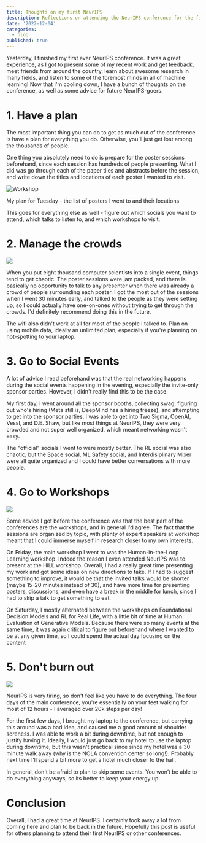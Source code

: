 ```yaml
---
title: Thoughts on my first NeurIPS
description: Reflections on attending the NeurIPS conference for the first time, including experiences and insights.
date: '2022-12-04'
categories:
  - blog
published: true
---
```


Yesterday, I finished my first ever NeurIPS conference. It was a great experience, as I got to present some of my recent work and get feedback, meet friends from around the country, learn about awesome research in many fields, and listen to some of the foremost minds in all of machine learning! Now that I'm cooling down, I have a bunch of thoughts on the conference, as well as some advice for future NeurIPS-goers.

# 1. Have a plan

The most important thing you can do to get as much out of the conference is have a plan for everything you do. Otherwise, you'll just get lost among the thousands of people.

One thing you absolutely need to do is prepare for the poster sessions beforehand, since each session has hundreds of people presenting. What I did was go through each of the paper tiles and abstracts before the session, and write down the titles and locations of each poster I wanted to visit.

![Workshop](/uploads/image-1670196512182.png)

My plan for Tuesday - the list of posters I went to and their locations

This goes for everything else as well - figure out which socials you want to attend, which talks to listen to, and which workshops to visit.

# 2. Manage the crowds

![](https://web.archive.org/web/20241010021110im_/https://saumikn.com/wp-content/uploads/image-1670196512182.png)

When you put eight thousand computer scientists into a single event, things tend to get chaotic. The poster sessions were jam packed, and there is basically no opportunity to talk to any presenter when there was already a crowd of people surrounding each poster. I got the most out of the sessions when I went 30 minutes early, and talked to the people as they were setting up, so I could actually have one-on-ones without trying to get through the crowds. I'd definitely recommend doing this in the future.

The wifi also didn't work at all for most of the people I talked to. Plan on using mobile data, ideally an unlimited plan, especially if you're planning on hot-spotting to your laptop.

# 3. Go to Social Events

A lot of advice I read beforehand was that the real networking happens during the social events happening in the evening, especially the invite-only sponsor parties. However, I didn't really find this to be the case.

My first day, I went around all the sponsor booths, collecting swag, figuring out who's hiring (Meta still is, DeepMind has a hiring freeze), and attempting to get into the sponsor parties. I was able to get into Two Sigma, OpenAI, Vessl, and D.E. Shaw, but like most things at NeurIPS, they were very crowded and not super well organized, which meant networking wasn't easy.

The "official" socials I went to were mostly better. The RL social was also chaotic, but the Space social, ML Safety social, and Interdisiplinary Mixer were all quite organized and I could have better conversations with more people.

# 4. Go to Workshops

![](https://web.archive.org/web/20241010021110im_/https://saumikn.com/wp-content/uploads/neurips-poster-1024x768.jpg)

Some advice I got before the conference was that the best part of the conferences are the workshops, and in general I'd agree. The fact that the sessions are organized by topic, with plenty of expert speakers at workshop meant that I could immerse myself in research closer to my own interests.

On Friday, the main workshop I went to was the Human-in-the-Loop Learning workshop. Indeed the reason I even attended NeurIPS was to present at the HiLL workshop. Overall, I had a really great time presenting my work and got some ideas on new directions to take. If I had to suggest something to improve, it would be that the invited talks would be shorter (maybe 15-20 minutes instead of 30), and have more time for presenting posters, discussions, and even have a break in the middle for lunch, since I had to skip a talk to get something to eat.

On Saturday, I mostly alternated between the workshops on Foundational Decision Models and RL for Real Life, with a little bit of time at Human Evaluation of Generative Models. Because there were so many events at the same time, it was again critical to figure out beforehand where I wanted to be at any given time, so I could spend the actual day focusing on the content

# 5. Don't burn out

![](https://web.archive.org/web/20241010021110im_/https://saumikn.com/wp-content/uploads/image-1670196299265.png)

NeurIPS is very tiring, so don't feel like you have to do everything. The four days of the main conference, you're essentially on your feet walking for most of 12 hours - I averaged over 20k steps per day!

For the first few days, I brought my laptop to the conference, but carrying this around was a bad idea, and caused me a good amount of shoulder soreness. I was able to work a bit during downtime, but not enough to justify having it. Ideally, I would just go back to my hotel to use the laptop during downtime, but this wasn't practical since since my hotel was a 30 minute walk away (why is the NOLA convention center so long!). Probably next time I’ll spend a bit more to get a hotel much closer to the hall.

In general, don't be afraid to plan to skip some events. You won’t be able to do everything anyways, so its better to keep your energy up.

# Conclusion

Overall, I had a great time at NeurIPS. I certainly took away a lot from coming here and plan to be back in the future. Hopefully this post is useful for others planning to attend their first NeurIPS or other conferences.
